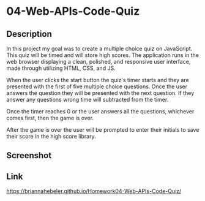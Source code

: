 # 04-Web-APIs-Code-Quiz

## Description

In this project my goal was to create a multiple choice quiz on JavaScript. This quiz will be timed and will store high scores. The application runs in the web browser displaying a clean, polished, and responsive user interface, made through utilizing HTML, CSS, and JS.

When the user clicks the start button the quiz's timer starts and they are presented with the first of five multiple choice questions. Once the user answers the question they will be presented with the next question. If they answer any questions wrong time will subtracted from the timer.

Once the timer reaches 0 or the user answers all the questions, whichever comes first, then the game is over.

After the game is over the user will be prompted to enter their initials to save their score in the high score library.


## Screenshot

## Link
https://briannahebeler.github.io/Homework04-Web-APIs-Code-Quiz/
